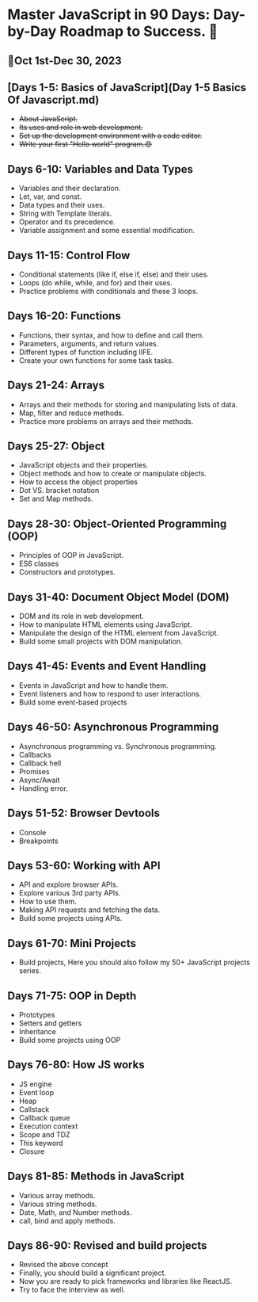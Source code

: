 # Master JavaScript in 90 Days: Day-by-Day Roadmap to Success. 🚀

## 📅Oct 1st-Dec 30, 2023

## [Days 1-5: Basics of JavaScript](Day 1-5 Basics Of Javascript.md)
- ~~About JavaScript.~~
- ~~Its uses and role in web development.~~
- ~~Set up the development environment with a code editor.~~
- ~~Write your first "Hello world" program.😍~~

## Days 6-10: Variables and Data Types
- Variables and their declaration.
- Let, var, and const.
- Data types and their uses.
- String with Template literals.
- Operator and its precedence.
- Variable assignment and some essential modification.

## Days 11-15: Control Flow
- Conditional statements (like if, else if, else) and their uses.
- Loops (do while, while, and for) and their uses.
- Practice problems with conditionals and these 3 loops.

## Days 16-20: Functions
- Functions, their syntax, and how to define and call them.
- Parameters, arguments, and return values.
- Different types of function including IIFE.
- Create your own functions for some task tasks.

## Days 21-24: Arrays
- Arrays and their methods for storing and manipulating lists of data.
- Map, filter and reduce methods.
- Practice more problems on arrays and their methods.

## Days 25-27: Object
- JavaScript objects and their properties.
- Object methods and how to create or manipulate objects.
- How to access the object properties
- Dot VS. bracket notation
- Set and Map methods.

## Days 28-30: Object-Oriented Programming (OOP)
- Principles of OOP in JavaScript.
- ES6 classes
- Constructors and prototypes.

## Days 31-40: Document Object Model (DOM)
- DOM and its role in web development.
- How to manipulate HTML elements using JavaScript.
- Manipulate the design of the HTML element from JavaScript.
- Build some small projects with DOM manipulation.

## Days 41-45: Events and Event Handling
- Events in JavaScript and how to handle them.
- Event listeners and how to respond to user interactions.
- Build some event-based projects

## Days 46-50: Asynchronous Programming
- Asynchronous programming vs. Synchronous programming.
- Callbacks
- Callback hell
- Promises
- Async/Await
- Handling error.

## Days 51-52: Browser Devtools
- Console
- Breakpoints

## Days 53-60: Working with API
- API and explore browser APIs. 
- Explore various 3rd party APIs.
- How to use them.
- Making API requests and fetching the data.
- Build some projects using APIs.

## Days 61-70: Mini Projects
- Build projects, Here you should also follow my 50+ JavaScript projects series.

## Days 71-75: OOP in Depth
- Prototypes
- Setters and getters
- Inheritance
- Build some projects using OOP

## Days 76-80: How JS works
- JS engine
- Event loop
- Heap
- Callstack
- Callback queue
- Execution context
- Scope and TDZ
- This keyword
- Closure

## Days 81-85: Methods in JavaScript
- Various array methods.
- Various string methods.
- Date, Math, and Number methods.
- call, bind and apply methods.

## Days 86-90: Revised and build projects
- Revised the above concept
- Finally, you should build a significant project.
- Now you are ready to pick frameworks and libraries like ReactJS.
- Try to face the interview as well.

